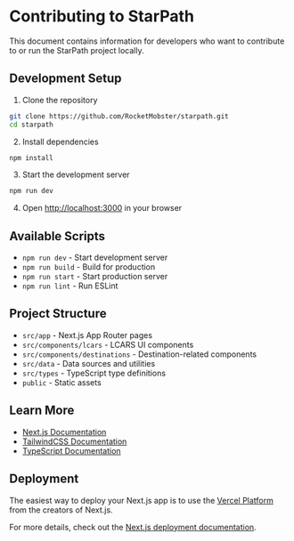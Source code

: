 # Contributing to StarPath

This document contains information for developers who want to contribute to or run the StarPath project locally.

## Development Setup

1. Clone the repository
```bash
git clone https://github.com/RocketMobster/starpath.git
cd starpath
```

2. Install dependencies
```bash
npm install
```

3. Start the development server
```bash
npm run dev
```

4. Open [http://localhost:3000](http://localhost:3000) in your browser

## Available Scripts

- `npm run dev` - Start development server
- `npm run build` - Build for production
- `npm run start` - Start production server
- `npm run lint` - Run ESLint

## Project Structure

- `src/app` - Next.js App Router pages
- `src/components/lcars` - LCARS UI components
- `src/components/destinations` - Destination-related components
- `src/data` - Data sources and utilities
- `src/types` - TypeScript type definitions
- `public` - Static assets

## Learn More

- [Next.js Documentation](https://nextjs.org/docs)
- [TailwindCSS Documentation](https://tailwindcss.com/docs)
- [TypeScript Documentation](https://www.typescriptlang.org/docs)

## Deployment

The easiest way to deploy your Next.js app is to use the [Vercel Platform](https://vercel.com/new) from the creators of Next.js.

For more details, check out the [Next.js deployment documentation](https://nextjs.org/docs/app/building-your-application/deploying).
